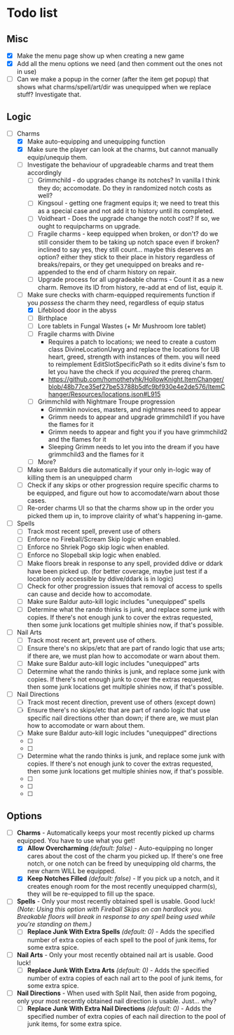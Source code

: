 # Todo list

## Misc
- [x] Make the menu page show up when creating a new game
- [x] Add all the menu options we need (and then comment out the ones not in use)
- [ ] Can we make a popup in the corner (after the item get popup) that shows what charms/spell/art/dir was unequipped when we replace stuff? Investigate that.

## Logic

- [ ] Charms
  - [x] Make auto-equipping and unequipping function
  - [x] Make sure the player can look at the charms, but cannot manually equip/unequip them.
  - [ ] Investigate the behaviour of upgradeable charms and treat them accordingly
    - [ ] Grimmchild - do upgrades change its notches? In vanilla I think they do; accomodate. Do they in randomized notch costs as well?
    - [ ] Kingsoul - getting one fragment equips it; we need to treat this as a special case and not add it to history until its completed.
    - [ ] Voidheart - Does the upgrade change the notch cost? If so, we ought to requipcharms on upgrade.
    - [ ] Fragile charms - keep equipped when broken, or don't? do we still consider them to be taking up notch space even if broken? inclined to say yes, they still count... maybe this deserves an option? either they stick to their place in history regardless of breaks/repairs, or they get unequipped on breaks and re-appended to the end of charm history on repair.
    - [ ] Upgrade process for all upgradeable charms - Count it as a new charm. Remove its ID from history, re-add at end of list, equip it. 
  - [ ] Make sure checks with charm-equipped requirements function if you *possess* the charm they need, regardless of equip status
    - [x] Lifeblood door in the abyss
    - [ ] Birthplace
    - [ ] Lore tablets in Fungal Wastes (+ Mr Mushroom lore tablet)
    - [ ] Fragile charms with Divine
      - Requires a patch to locations; we need to create a custom class DivineLocationUwyg and replace the locations for UB heart, greed, strength with instances of them. you will need to reimplement EditSlotSpecificPath so it edits divine's fsm to let you have the check if you *acquired* the prereq charm.
      - https://github.com/homothetyhk/HollowKnight.ItemChanger/blob/48b77ce35ef27be53788b5dfc9bf930e4e2de576/ItemChanger/Resources/locations.json#L915
    - [ ] Grimmchild with Nightmare Troupe progression
      - Grimmkin novices, masters, and nightmares need to appear
      - Grimm needs to appear and upgrade grimmchild1 if you have the flames for it
      - Grimm needs to appear and fight you if you have grimmchild2 and the flames for it
      - Sleeping Grimm needs to let you into the dream if you have grimmchild3 and the flames for it
    - [ ] More?
  - [ ] Make sure Baldurs die automatically if your only in-logic way of killing them is an unequipped charm
  - [ ] Check if any skips or other progression require specific charms to be equipped, and figure out how to accomodate/warn about those cases.
  - [ ] Re-order charms UI so that the charms show up in the order you picked them up in, to improve clairity of what's happening in-game.

- [ ] Spells
  - [ ] Track most recent spell, prevent use of others
  - [ ] Enforce no Fireball/Scream Skip logic when enabled.
  - [ ] Enforce no Shriek Pogo skip logic when enabled.
  - [ ] Enforce no Slopeball skip logic when enabled.
  - [ ] Make floors break in response to any spell, provided ddive or ddark have been picked up. (for better coverage, maybe just test if a location only accessible by ddive/ddark is in logic)
  - [ ] Check for other progression issues that removal of access to spells can cause and decide how to accomodate.
  - [ ] Make sure Baldur auto-kill logic includes "unequipped" spells
  - [ ] Determine what the rando thinks is junk, and replace some junk with copies. If there's not enough junk to cover the extras requested, then some junk locations get multiple shinies now, if that's possible.

- [ ] Nail Arts
  - [ ] Track most recent art, prevent use of others.
  - [ ] Ensure there's no skips/etc that are part of rando logic that use arts; if there are, we must plan how to accomodate or warn about them.
  - [ ] Make sure Baldur auto-kill logic includes "unequipped" arts
  - [ ] Determine what the rando thinks is junk, and replace some junk with copies. If there's not enough junk to cover the extras requested, then some junk locations get multiple shinies now, if that's possible.

- [ ] Nail Directions
  - [ ] Track most recent direction, prevent use of others (except down)
  - [ ] Ensure there's no skips/etc that are part of rando logic that use specific nail directions other than down; if there are, we must plan how to accomodate or warn about them.
  - [ ] Make sure Baldur auto-kill logic includes "unequipped" directions
  - [ ] 
  - [ ] 
  - [ ] Determine what the rando thinks is junk, and replace some junk with copies. If there's not enough junk to cover the extras requested, then some junk locations get multiple shinies now, if that's possible.
  - [ ] 
  - [ ] 
  - [ ] 

## Options

- [ ] **Charms** - Automatically keeps your most recently picked up charms equipped. You have to use what you get!
  - [x] **Allow Overcharming** *(default: false)* - Auto-equipping no longer cares about the cost of the charm you picked up. If there's one free notch, or one notch can be freed by unequipping old charms, the new charm WILL be equipped. 
  - [x] **Keep Notches Filled** *(default: false)* - If you pick up a notch, and it creates enough room for the most recently unequipped charm(s), they will be re-equipped to fill up the space.
- [ ] **Spells** - Only your most recently obtained spell is usable. Good luck! *(Note: Using this option with Fireball Skips on can hardlock you. Breakable floors will break in response to any spell being used while you're standing on them.)*
  - [ ] **Replace Junk With Extra Spells** *(default: 0)* - Adds the specified number of extra copies of each spell to the pool of junk items, for some extra spice.
- [ ] **Nail Arts** - Only your most recently obtained nail art is usable. Good luck!
  - [ ] **Replace Junk With Extra Arts** *(default: 0)* - Adds the specified number of extra copies of each nail art to the pool of junk items, for some extra spice.
- [ ] **Nail Directions** - When used with Split Nail, then aside from pogoing, only your most recently obtained nail direction is usable. Just... why?
  - [ ] **Replace Junk With Extra Nail Directions** *(default: 0)* - Adds the specified number of extra copies of each nail direction to the pool of junk items, for some extra spice.
